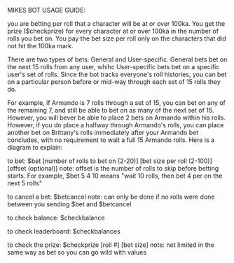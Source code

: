 MIKES BOT USAGE GUIDE:

you are betting per roll that a character will be at or over 100ka. You get the prize ($checkprize) for every character at or over 100ka in the number of rolls you bet on. You pay the bet size per roll only on the characters that did not hit the 100ka mark. 

There are two types of bets: General and User-specific. General bets bet on the next 15 rolls from any user, whihc User-specific bets bet on a specific user's set of rolls. Since the bot tracks everyone's roll histories, you can bet on a particular person before or mid-way through each set of 15 rolls they do.

For example, if Armando is 7 rolls through a set of 15, you can bet on any of the remaining 7, and still be able to bet on as many of the next set of 15. However, you will bever be able to place 2 bets on Armando within his rolls. However, if you do place a halfway through Armando's rolls, you can place another bet on Brittany's rolls immediately after your Armando bet concludes, with no requirement to wait a full 15 Armando rolls. Here is a diagram to explain: 



to bet: $bet [number of rolls to bet on (2-20)] [bet size per roll (2-100)] [offset (optional)]
    note: offset is the number of rolls to skip before betting starts. For example, $bet 5 4 10 means "wait 10 rolls, then bet 4 per on the next 5 rolls"

to cancel a bet: $betcancel 
    note: can only be done if no rolls were done between you sending $bet and $betcancel

to check balance: $checkbalance

to check leaderboard: $checkbalances

to check the prize: $checkprize [roll #] [bet size] 
   note: not limited in the same way as bet so you can go wild with values 

